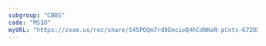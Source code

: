 ```yaml
---
subgroup: "CBBS"
code: "MS10"
myURL: "https://zoom.us/rec/share/S45POQm7rd9EmcioQ4hCdNKoR-pCnts-6720XU55DMPQsY1WaH5aTKagQnOYyXXb.Pmvle8IDIkY_8fAk?startTime=1623814939000"
---
```

